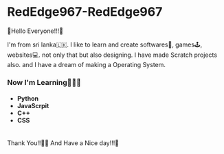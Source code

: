 # RedEdge967-RedEdge967

🌈Hello Everyone!!!🌈

I'm from sri lanka🇱🇰. I like to learn and create softwares📲, games🕹️, websites💻.
not only that but also designing. I have made Scratch projects also.
and I have a dream of making a Operating System.

<h3>Now I'm Learning👨🏻‍💻</h3>
<ul>
  <h4><li>Python</li>
  <li>JavaScrpit</li>
  <li>C++</li>
    <li>CSS</li></h4>
</ul>
<br>
Thank You!!👋🏻 And Have a Nice day!!!🤝
